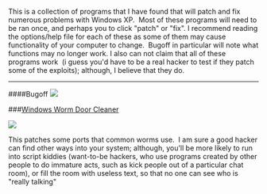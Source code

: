 This is a collection of programs that I have found that will patch and fix numerous problems with Windows XP.&nbsp; Most of these programs will need to be ran once, and perhaps you to click &quot;patch&quot; or &quot;fix&quot;. I recommend reading the options/help file for each of these as some of them may cause functionality of your computer to change.&nbsp; Bugoff in particular will note what functions may no longer work. I also can not claim  that all of these programs work&nbsp; (i guess you'd have to be a real hacker to test if they patch some of the exploits); although, I believe that they do.
 
---

####Bugoff
![](screenshots/thumb/t_bugoff.jpg)

###[Windows Worm Door Cleaner](http://www.firewallleaktester.com/wwdc.htm)

![](screenshots/thumb/t_WWHC.jpg)

This patches some ports that common worms use.&nbsp; I am sure a good hacker can find other ways into your system; although, you'll be more likely to run into script kiddies (want-to-be hackers, who use programs created by other people to do immature acts, such as kick people out of a particular chat room), or fill the room with useless text, so that no one can see who is &quot;really talking&quot; 
